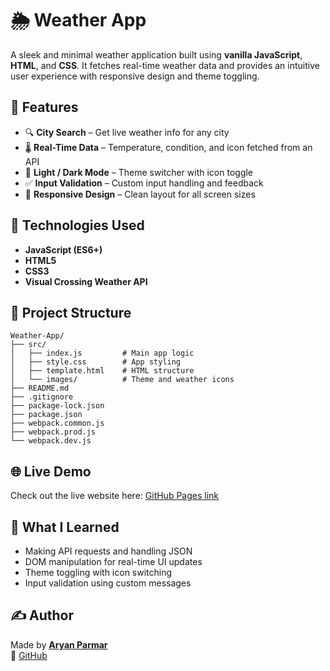 # 🌦️ Weather App

A sleek and minimal weather application built using **vanilla JavaScript**, **HTML**, and **CSS**. It fetches real-time weather data and provides an intuitive user experience with responsive design and theme toggling.

## 🚀 Features

- 🔍 **City Search** – Get live weather info for any city
- 🌡️ **Real-Time Data** – Temperature, condition, and icon fetched from an API
- 🌙 **Light / Dark Mode** – Theme switcher with icon toggle
- ✅ **Input Validation** – Custom input handling and feedback
- 📱 **Responsive Design** – Clean layout for all screen sizes

## 🧠 Technologies Used

- **JavaScript (ES6+)**
- **HTML5**
- **CSS3**
- **Visual Crossing Weather API**

## 📂 Project Structure

```
Weather-App/
├── src/
│   ├── index.js         # Main app logic
│   ├── style.css        # App styling
│   ├── template.html    # HTML structure
│   └── images/          # Theme and weather icons
├── README.md
├── .gitignore
├── package-lock.json
├── package.json
├── webpack.common.js
├── webpack.prod.js
└── webpack.dev.js
```

## 🌐 Live Demo

Check out the live website here: [GitHub Pages link](https://notaarryan.github.io/Weather-App/)  

## 📌 What I Learned

- Making API requests and handling JSON
- DOM manipulation for real-time UI updates
- Theme toggling with icon switching
- Input validation using custom messages

## ✍️ Author

Made by **[Aryan Parmar](https://www.linkedin.com/in/aryan-parmar-a0634b299/)**  
🔗 [GitHub](https://github.com/notaarryan)
